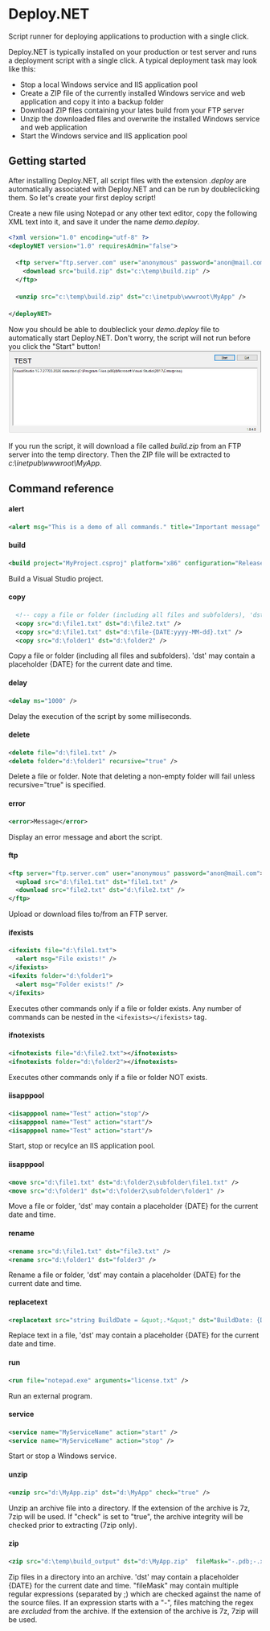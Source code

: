 # Deploy.NET
Script runner for deploying applications to production with a single click.

Deploy.NET is typically installed on your production or test server and runs a deployment script with a single click. A typical deployment task may look like this:


- Stop a local Windows service and IIS application pool
- Create a ZIP file of the currently installed Windows service and web application and copy it into a backup folder
- Download ZIP files containing your lates build from your FTP server
- Unzip the downloaded files and overwrite the installed Windows service and web application
- Start the Windows service and IIS application pool

## Getting started

After installing Deploy.NET, all script files with the extension *.deploy* are automatically associated with Deploy.NET and can be run by doubleclicking them. So let's create your first deploy script!

Create a new file using Notepad or any other text editor, copy the following XML text into it, and save it under the name *demo.deploy*.

```xml
<?xml version="1.0" encoding="utf-8" ?>
<deployNET version="1.0" requiresAdmin="false">

  <ftp server="ftp.server.com" user="anonymous" password="anon@mail.com">
    <download src="build.zip" dst="c:\temp\build.zip" />
  </ftp>
  
  <unzip src="c:\temp\build.zip" dst="c:\inetpub\wwwroot\MyApp" />
  
</deployNET>
```

Now you should be able to doubleclick your *demo.deploy* file to automatically start Deploy.NET. Don't worry, the script will not run before you click the "Start" button!
![Deploy.NET UI](/deploynet1.png)

If you run the script, it will download a file called *build.zip* from an FTP server into the temp directory. Then the ZIP file will be extracted to *c:\inetpub\wwwroot\MyApp*.

## Command reference

#### alert
```xml
<alert msg="This is a demo of all commands." title="Important message" />
```

#### build
```xml
<build project="MyProject.csproj" platform="x86" configuration="Release" output="d:\temp\build_output" target="" />
```
Build a Visual Studio project.

#### copy
```xml
  <!-- copy a file or folder (including all files and subfolders), 'dst' may include placeholders -->
  <copy src="d:\file1.txt" dst="d:\file2.txt" />
  <copy src="d:\file1.txt" dst="d:\file-{DATE:yyyy-MM-dd}.txt" />
  <copy src="d:\folder1" dst="d:\folder2" />
```
Copy a file or folder (including all files and subfolders). 'dst' may contain a placeholder {DATE} for the current date and time.

#### delay
```xml
<delay ms="1000" />
```
Delay the execution of the script by some milliseconds.

#### delete
```xml
<delete file="d:\file1.txt" />
<delete folder="d:\folder1" recursive="true" />
```
Delete a file or folder. Note that deleting a non-empty folder will fail unless recursive="true" is specified.

#### error
```xml
<error>Message</error>
```
Display an error message and abort the script.

#### ftp
```xml
<ftp server="ftp.server.com" user="anonymous" password="anon@mail.com">
  <upload src="d:\file1.txt" dst="file1.txt" />
  <download src="file2.txt" dst="d:\file2.txt" />
</ftp>
```
Upload or download files to/from an FTP server.

#### ifexists
```xml
<ifexists file="d:\file1.txt">
  <alert msg="File exists!" />
</ifexists>
<ifexits folder="d:\folder1">
  <alert msg="Folder exists!" />
</ifexits>
```
Executes other commands only if a file or folder exists. Any number of commands can be nested in the ```<ifexists></ifexists>``` tag.

#### ifnotexists
```xml
<ifnotexists file="d:\file2.txt"></ifnotexists>
<ifnotexists folder="d:\folder2"></ifnotexists>
```
Executes other commands only if a file or folder NOT exists.

#### iisapppool
```xml
<iisapppool name="Test" action="stop"/>
<iisapppool name="Test" action="start"/>
<iisapppool name="Test" action="start"/>
```
Start, stop or recylce an IIS application pool.

#### iisapppool
```xml
<move src="d:\file1.txt" dst="d:\folder2\subfolder\file1.txt" />
<move src="d:\folder1" dst="d:\folder2\subfolder\folder1" />
```
Move a file or folder, 'dst' may contain a placeholder {DATE} for the current date and time.

#### rename
```xml
<rename src="d:\file1.txt" dst="file3.txt" />
<rename src="d:\folder1" dst="folder3" />
```
Rename a file or folder, 'dst' may contain a placeholder {DATE} for the current date and time.

#### replacetext
```xml
<replacetext src="string BuildDate = &quot;.*&quot;" dst="BuildDate: {DATE}" file="d:\version.cs" />
```
Replace text in a file, 'dst' may contain a placeholder {DATE} for the current date and time.

#### run
```xml
<run file="notepad.exe" arguments="license.txt" />
```
Run an external program.

#### service
```xml
<service name="MyServiceName" action="start" />
<service name="MyServiceName" action="stop" />
```
Start or stop a Windows service.

#### unzip
```xml
<unzip src="d:\MyApp.zip" dst="d:\MyApp" check="true" />
```
Unzip an archive file into a directory. If the extension of the archive is 7z, 7zip will be used. If "check" is set to "true", the archive integrity will be checked prior to extracting (7zip only).

#### zip
```xml
<zip src="d:\temp\build_output" dst="d:\MyApp.zip"  fileMask="-.pdb;-.xml" recursive="true" />    
```
Zip files in a directory into an archive. 'dst' may contain a placeholder {DATE} for the current date and time. "fileMask" may contain multiple regular expressions (separated by ;) which are checked against the name of the source files. If an expression starts with a "-", files matching the regex are *excluded* from the archive. If the extension of the archive is 7z, 7zip will be used.
